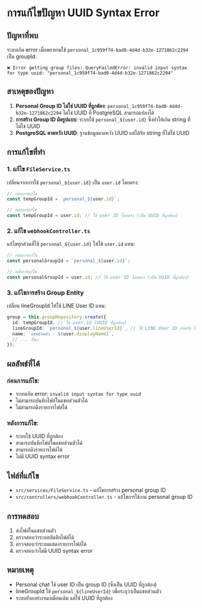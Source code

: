 # การแก้ไขปัญหา UUID Syntax Error

## ปัญหาที่พบ
ระบบเกิด error เมื่อพยายามใช้ `personal_1c959f74-bad0-4d4d-b32e-1271862c2294` เป็น groupId:

```
❌ Error getting group files: QueryFailedError: invalid input syntax for type uuid: "personal_1c959f74-bad0-4d4d-b32e-1271862c2294"
```

## สาเหตุของปัญหา
1. **Personal Group ID ไม่ใช่ UUID ที่ถูกต้อง**: `personal_1c959f74-bad0-4d4d-b32e-1271862c2294` ไม่ใช่ UUID ที่ PostgreSQL สามารถแปลงได้
2. **การสร้าง Group ID ผิดรูปแบบ**: ระบบใช้ `personal_${user.id}` ซึ่งทำให้เกิด string ที่ไม่ใช่ UUID
3. **PostgreSQL คาดหวัง UUID**: ฐานข้อมูลคาดหวัง UUID แต่ได้รับ string ที่ไม่ใช่ UUID

## การแก้ไขที่ทำ

### 1. แก้ไข `FileService.ts`
เปลี่ยนจากการใช้ `personal_${user.id}` เป็น `user.id` โดยตรง:

```typescript
// ก่อนการแก้ไข
const tempGroupId = `personal_${user.id}`;

// หลังการแก้ไข
const tempGroupId = user.id; // ใช้ user ID โดยตรง (เป็น UUID ที่ถูกต้อง)
```

### 2. แก้ไข `webhookController.ts`
แก้ไขทุกส่วนที่ใช้ `personal_${user.id}` ให้ใช้ `user.id` แทน:

```typescript
// ก่อนการแก้ไข
const personalGroupId = `personal_${user.id}`;

// หลังการแก้ไข
const personalGroupId = user.id; // ใช้ user ID โดยตรง (เป็น UUID ที่ถูกต้อง)
```

### 3. แก้ไขการสร้าง Group Entity
เปลี่ยน lineGroupId ให้ใช้ LINE User ID แทน:

```typescript
group = this.groupRepository.create({
  id: tempGroupId, // ใช้ user.id (UUID ที่ถูกต้อง)
  lineGroupId: `personal_${user.lineUserId}`, // ใช้ LINE User ID สำหรับ lineGroupId
  name: `แชทส่วนตัว - ${user.displayName}`,
  // ... อื่นๆ
});
```

## ผลลัพธ์ที่ได้

### ก่อนการแก้ไข:
- ระบบเกิด error: `invalid input syntax for type uuid`
- ไม่สามารถบันทึกไฟล์ในแชทส่วนตัวได้
- ไม่สามารถดึงรายการไฟล์ได้

### หลังการแก้ไข:
- ระบบใช้ UUID ที่ถูกต้อง
- สามารถบันทึกไฟล์ในแชทส่วนตัวได้
- สามารถดึงรายการไฟล์ได้
- ไม่มี UUID syntax error

## ไฟล์ที่แก้ไข

- `src/services/FileService.ts` - แก้ไขการสร้าง personal group ID
- `src/controllers/webhookController.ts` - แก้ไขการใช้งาน personal group ID

## การทดสอบ

1. ส่งไฟล์ในแชทส่วนตัว
2. ตรวจสอบว่าระบบบันทึกไฟล์ได้
3. ตรวจสอบว่าระบบแสดงรายการไฟล์ได้
4. ตรวจสอบว่าไม่มี UUID syntax error

## หมายเหตุ

- Personal chat ใช้ user ID เป็น group ID (ซึ่งเป็น UUID ที่ถูกต้อง)
- lineGroupId ใช้ `personal_${lineUserId}` เพื่อระบุว่าเป็นแชทส่วนตัว
- ระบบยังคงทำงานเหมือนเดิม แต่ใช้ UUID ที่ถูกต้อง
